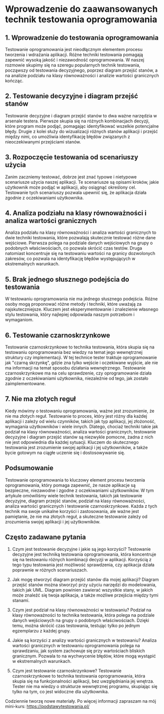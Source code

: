 # Wprowadzenie do zaawansowanych technik testowania oprogramowania

## 1. Wprowadzenie do testowania oprogramowania

Testowanie oprogramowania jest nieodłącznym elementem procesu tworzenia i wdrażania aplikacji. Różne techniki testowania pomagają zapewnić wysoką jakość i niezawodność oprogramowania. W naszej rozmowie skupimy się na szeregu popularnych technik testowania, począwszy od testowania decyzyjnego, poprzez diagram przejść stanów, a na analizie podziału na klasy równoważności i analizie wartości granicznych kończąc.

## 2. Testowanie decyzyjne i diagram przejść stanów

Testowanie decyzyjne i diagram przejść stanów to dwa ważne narzędzia w arsenale testera. Pierwsze skupia się na różnych kombinacjach decyzji, które program może podjąć, pomagając identyfikować wszelkie potencjalne błędy. Drugie z kolei służy do wizualizacji różnych stanów aplikacji i przejść między nimi, co umożliwia identyfikację błędów związanych z nieoczekiwanymi przejściami stanów.

## 3. Rozpoczęcie testowania od scenariuszy użycia

Zanim zaczniemy testować, dobrze jest znać typowe i nietypowe scenariusze użycia naszej aplikacji. Te scenariusze są opisami kroków, jakie użytkownik może podjąć w aplikacji, aby osiągnąć określony cel. Testowanie tych scenariuszy pozwala upewnić się, że aplikacja działa zgodnie z oczekiwaniami użytkownika.

## 4. Analiza podziału na klasy równoważności i analiza wartości granicznych

Analiza podziału na klasy równoważności i analiza wartości granicznych to dwie techniki testowania, które pozwalają skutecznie testować różne dane wejściowe. Pierwsza polega na podziale danych wejściowych na grupy o podobnych właściwościach, co pozwala skrócić czas testów. Druga natomiast koncentruje się na testowaniu wartości na granicy dozwolonych zakresów, co pozwala na identyfikację błędów występujących w ekstremalnych warunkach.

## 5. Brak jednego słusznego podejścia do testowania

W testowaniu oprogramowania nie ma jednego słusznego podejścia. Różne osoby mogą proponować różne metody i techniki, które uważają za najskuteczniejsze. Kluczem jest eksperymentowanie i znalezienie własnego stylu testowania, który najlepiej odpowiada naszym potrzebom i wymaganiom.

## 6. Testowanie czarnoskrzynkowe

Testowanie czarnoskrzynkowe to technika testowania, która skupia się na testowaniu oprogramowania bez wiedzy na temat jego wewnętrznej struktury czy implementacji. W tej technice tester traktuje oprogramowanie jak "czarną skrzynkę", gdzie zna tylko wejście i oczekiwane wyjście, ale nie ma informacji na temat sposobu działania wewnętrznego. Testowanie czarnoskrzynkowe ma na celu sprawdzenie, czy oprogramowanie działa zgodnie z oczekiwaniami użytkownika, niezależnie od tego, jak zostało zaimplementowane.

## 7. Nie ma złotych reguł

Kiedy mówimy o testowaniu oprogramowania, ważne jest zrozumienie, że nie ma złotych reguł. Testowanie to proces, który jest różny dla każdej aplikacji i zależy od wielu czynników, takich jak typ aplikacji, jej złożoność, wymagania użytkowników i wiele innych. Dlatego, chociaż techniki takie jak podział na klasy równoważności, analiza wartości granicznych, testowanie decyzyjne i diagram przejść stanów są niezwykle pomocne, żadna z nich nie jest odpowiednia dla każdej sytuacji. Kluczem do skutecznego testowania jest zrozumienie swojej aplikacji i jej użytkowników, a także bycie gotowym na ciągłe uczenie się i dostosowywanie się.

## Podsumowanie

Testowanie oprogramowania to kluczowy element procesu tworzenia oprogramowania, który pomaga zapewnić, że nasze aplikacje są bezpieczne, niezawodne i zgodne z oczekiwaniami użytkowników. W tym artykule omówiliśmy wiele technik testowania, takich jak testowanie decyzyjne, diagram przejść stanów, podział na klasy równoważności, analiza wartości granicznych i testowanie czarnoskrzynkowe. Każda z tych technik ma swoje unikalne korzyści i zastosowania, ale ważne jest pamiętanie, że nie ma złotych reguł, a skuteczne testowanie zależy od zrozumienia swojej aplikacji i jej użytkowników.

## Często zadawane pytania

1. Czym jest testowanie decyzyjne i jakie są jego korzyści? Testowanie decyzyjne jest techniką testowania oprogramowania, która koncentruje się na testowaniu różnych kombinacji decyzji w aplikacji. Korzyścią z tego typu testowania jest możliwość sprawdzenia, czy aplikacja działa poprawnie w różnych scenariuszach.
    
2. Jak mogę stworzyć diagram przejść stanów dla mojej aplikacji? Diagram przejść stanów można stworzyć przy użyciu narzędzi do modelowania, takich jak UML. Diagram powinien zawierać wszystkie stany, w jakich może znaleźć się twoja aplikacja, a także możliwe przejścia między tymi stanami.
    
3. Czym jest podział na klasy równoważności w testowaniu? Podział na klasy równoważności to technika testowania, która polega na podziale danych wejściowych na grupy o podobnych właściwościach. Dzięki temu, można skrócić czas testowania, testując tylko po jednym egzemplarzu z każdej grupy.
    
4. Jakie są korzyści z analizy wartości granicznych w testowaniu? Analiza wartości granicznych w testowaniu oprogramowania polega na sprawdzaniu, jak system zachowuje się przy wartościach bliskich granicznym. Pozwala to na wychwycenie błędów, które mogą wystąpić w ekstremalnych warunkach.
    
5. Czym jest testowanie czarnoskrzynkowe? Testowanie czarnoskrzynkowe to technika testowania oprogramowania, która skupia się na funkcjonalności aplikacji, bez uwzględniania jej wnętrza. Tester nie ma wiedzy o strukturze wewnętrznej programu, skupiając się tylko na tym, co jest widoczne dla użytkownika.

Codziennie tworzę nowe materiały. 
Po więcej informacji zapraszam na mój mini-kurs: https://podstawytestowania.pl/